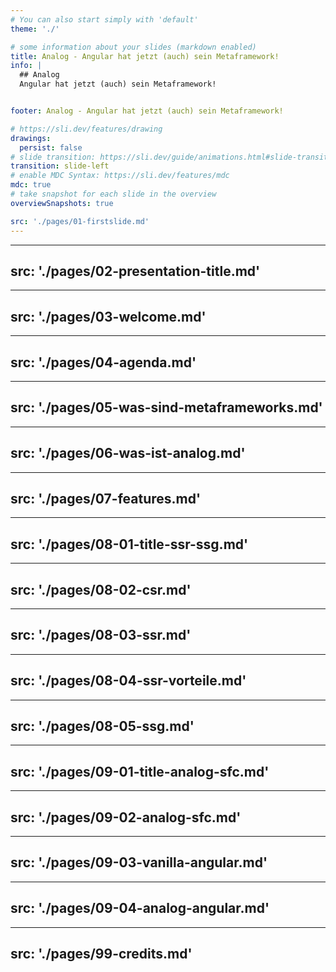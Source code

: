 ```yaml
---
# You can also start simply with 'default'
theme: './'

# some information about your slides (markdown enabled)
title: Analog - Angular hat jetzt (auch) sein Metaframework!
info: |
  ## Analog
  Angular hat jetzt (auch) sein Metaframework!


footer: Analog - Angular hat jetzt (auch) sein Metaframework!

# https://sli.dev/features/drawing
drawings:
  persist: false
# slide transition: https://sli.dev/guide/animations.html#slide-transitions
transition: slide-left
# enable MDC Syntax: https://sli.dev/features/mdc
mdc: true
# take snapshot for each slide in the overview
overviewSnapshots: true

src: './pages/01-firstslide.md'
---
```


---
src: './pages/02-presentation-title.md'
---

---
src: './pages/03-welcome.md'
---

---
src: './pages/04-agenda.md'
---

---
src: './pages/05-was-sind-metaframeworks.md'
---

---
src: './pages/06-was-ist-analog.md'
---

---
src: './pages/07-features.md'
---

---
src: './pages/08-01-title-ssr-ssg.md'
---

---
src: './pages/08-02-csr.md'
---

---
src: './pages/08-03-ssr.md'
---

---
src: './pages/08-04-ssr-vorteile.md'
---

---
src: './pages/08-05-ssg.md'
---

---
src: './pages/09-01-title-analog-sfc.md'
---

---
src: './pages/09-02-analog-sfc.md'
---

---
src: './pages/09-03-vanilla-angular.md'
---

---
src: './pages/09-04-analog-angular.md'
---

---
src: './pages/99-credits.md'
---

